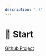 ```yaml
---
description: ':)'
---
```


# 🥶 Start

[Github Project](https://github.com/ArthurHydr/HackingBook "@embed")
